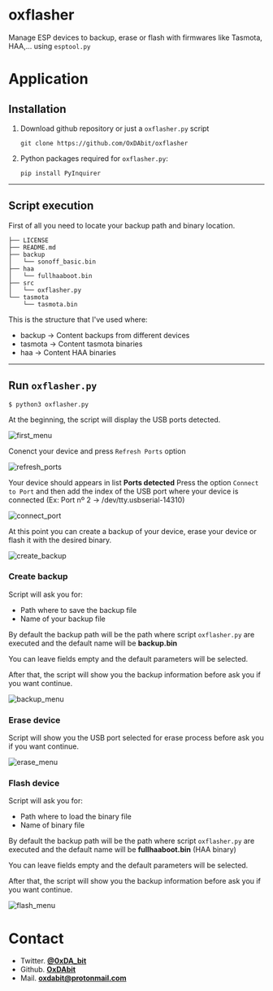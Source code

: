 # oxflasher

Manage ESP devices to backup, erase or flash with firmwares like Tasmota, HAA,... using `esptool.py`

# Application

## Installation

1. Download github repository or just a `oxflasher.py` script

	```
	git clone https://github.com/OxDAbit/oxflasher
	```

2. Python packages required for `oxflasher.py`:

	```
	pip install PyInquirer
	```

---
## Script execution

First of all you need to locate your backup path and binary location.

```
├── LICENSE
├── README.md
├── backup
│   └── sonoff_basic.bin
├── haa
│   └── fullhaaboot.bin
├── src
│   └── oxflasher.py
└── tasmota
	└── tasmota.bin
```

This is the structure that I've used where:
- backup -> Content backups from different devices
- tasmota -> Content tasmota binaries
- haa -> Content HAA binaries

---

## Run `oxflasher.py`
```
$ python3 oxflasher.py
```

At the beginning, the script will display the USB ports detected.

![first_menu](/Users/oxda_bit/Documents/dev.software/github_repository/oxflasher/images/01-first_menu.png)

Conenct your device and press `Refresh Ports` option

![refresh_ports](/Users/oxda_bit/Documents/dev.software/github_repository/oxflasher/images/02-refresh_ports.png)

Your device should appears in list **Ports detected**
Press the option `Connect to Port` and then add the index of the USB port where your device is connected (Ex: Port nº 2 -> /dev/tty.usbserial-14310)

![connect_port](/Users/oxda_bit/Documents/dev.software/github_repository/oxflasher/images/03-connect_port.png)

At this point you can create a backup of your device, erase your device or flash it with the desired binary.

![create_backup](/Users/oxda_bit/Documents/dev.software/github_repository/oxflasher/images/04-create_backup.png)

### Create backup

Script will ask you for:
- Path where to save the backup file
- Name of your backup file

By default the backup path will be the path where script `oxflasher.py` are executed and the default name will be **backup.bin**

You can leave fields empty and the default parameters will be selected.

After that, the script will show you the backup information before ask you if you want continue.

![backup_menu](/Users/oxda_bit/Documents/dev.software/github_repository/oxflasher/images/05-backup_menu.png)

### Erase device

Script will show you the USB port selected for erase process before ask you if you want continue.

![erase_menu](/Users/oxda_bit/Documents/dev.software/github_repository/oxflasher/images/06-erase_menu.png)

### Flash device

Script will ask you for:
- Path where to load the binary file
- Name of binary file

By default the backup path will be the path where script `oxflasher.py` are executed and the default name will be **fullhaaboot.bin** (HAA binary)

You can leave fields empty and the default parameters will be selected.

After that, the script will show you the backup information before ask you if you want continue.

![flash_menu](/Users/oxda_bit/Documents/dev.software/github_repository/oxflasher/images/07-flash_menu.png)

Contact
=======
- Twitter. [**@0xDA_bit**](https://twitter.com/0xDA_bit)
- Github. [**OxDAbit**](https://github.com/OxDAbit)
- Mail. **oxdabit@protonmail.com**